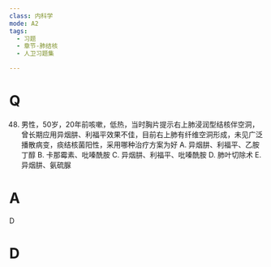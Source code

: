 ```yaml
---
class: 内科学
mode: A2
tags:
  - 习题
  - 章节-肺结核
  - 人卫习题集

---
```


# Q
48. 男性，50岁，20年前咳嗽，低热，当时胸片提示右上肺浸润型结核伴空洞，曾长期应用异烟肼、利福平效果不佳，目前右上肺有纤维空洞形成，未见广泛播散病变，痰结核菌阳性，采用哪种治疗方案为好
A. 异烟肼、利福平、乙胺丁醇
B. 卡那霉素、吡嗪酰胺
C. 异烟肼、利福平、吡嗪酰胺
D. 肺叶切除术
E. 异烟肼、氨硫脲
# A
D
# D

